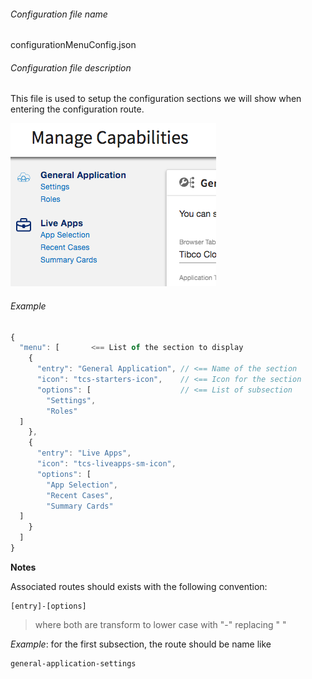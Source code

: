 
###### Configuration file name

configurationMenuConfig.json

###### Configuration file description

This file is used to setup the configuration sections we will show when entering the configuration route.

![enter image description here](./configurationMenuConfig.png)

###### Example
```javascript
{  
  "menu": [       <== List of the section to display
    {  
      "entry": "General Application", // <== Name of the section
      "icon": "tcs-starters-icon",    // <== Icon for the section
      "options": [                    // <== List of subsection 
        "Settings",  
        "Roles"  
  ]  
    },  
    {  
      "entry": "Live Apps",  
      "icon": "tcs-liveapps-sm-icon",  
      "options": [  
        "App Selection",  
        "Recent Cases",  
        "Summary Cards"  
  ]  
    }  
  ]  
}
```

**Notes**

Associated routes should exists with the following convention:

```
[entry]-[options]
```

> where both are transform to lower case with "-" replacing " "

_Example_: for the first subsection, the route should be name like

```
general-application-settings
```




